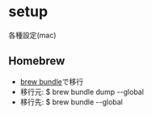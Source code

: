 # setup

各種設定(mac)

## Homebrew
- [brew bundle](https://github.com/Homebrew/homebrew-bundle)で移行
- 移行元: $ brew bundle dump --global
- 移行先: $ brew bundle --global




